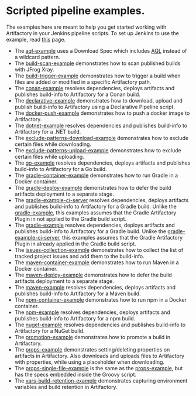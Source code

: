 # Scripted pipeline examples.

The examples here are meant to help you get started working with Artifactory in your Jenkins pipeline scripts.
To set up Jenkins to use the example, read [this](https://github.com/jfrog/project-examples/tree/master/jenkins-examples/pipeline-examples) page.

* The [aql-example](aql-example) uses a Download Spec which includes [AQL](https://www.jfrog.com/confluence/display/RTF/Artifactory+Query+Language) instead of a wildcard pattern.
* The [build-scan-example](build-scan-example) demonstrates how to scan published builds with JFrog Xray.
* The [build-trigger-example](build-trigger-example) demonstrates how to trigger a build when files are added or modified in a specific Artifactory path.
* The [conan-example](conan-example) resolves dependencies, deploys artifacts and publishes build-info to Artifactory for a Conan build.
* The [declarative-example](declarative-example) demonstrates how to download, upload and publish build-info to Artifactory using a Declarative Pipeline script.
* The [docker-push-example](docker-push-example) demonstrates how to push a docker image to Artifactory.
* The [dotnet-example](dotnet-example) resolves dependencies and publishes build-info to Artifactory for a .NET build.
* The [exclude-patterns-download-example](exclude-patterns-download-example) demonstrates how to exclude certain files while downloading.
* The [exclude-patterns-upload-example](exclude-patterns-upload-example) demonstrates how to exclude certain files while uploading.
* The [go-example](go-example) resolves dependencies, deploys artifacts and publishes build-info to Artifactory for a Go build.
* The [gradle-container-example](gradle-container-example) demonstrates how to run Gradle in a Docker container.
* The [gradle-deploy-example](gradle-deploy-example) demonstrates how to defer the build artifacts deployment to a separate stage.
* The [gradle-example-ci-server](gradle-example-ci-server) resolves dependencies, deploys artifacts and publishes build-info to Artifactory for a Gradle build. Unlike the [gradle-example](gradle-example), this examples assumes that the Gradle Artifactory Plugin in not applied to the Gradle build script.
* The [gradle-example](gradle-example) resolves dependencies, deploys artifacts and publishes build-info to Artifactory for a Gradle build. Unlike the [gradle-example-ci-server](gradle-example-ci-server), this examples assumes that the Gradle Artifactory Plugin in already applied in the Gradle build script.
* The [issues-collection-example](issues-collection-example) demonstrates how to collect the list of tracked project issues and add them to the build-info.
* The [maven-container-example](maven-container-example) demonstrates how to run Maven in a Docker container.
* The [maven-deploy-example](maven-deploy-example) demonstrates how to defer the build artifacts deployment to a separate stage.
* The [maven-example](maven-example) resolves dependencies, deploys artifacts and publishes build-info to Artifactory for a Maven build.
* The [npm-container-example](npm-container-example) demonstrates how to run npm in a Docker container.
* The [npm-example](npm-example) resolves dependencies, deploys artifacts and publishes build-info to Artifactory for a npm build.
* The [nuget-example](nuget-example) resolves dependencies and publishes build-info to Artifactory for a NuGet build.
* The [promotion-example](promotion-example) demonstrates how to promote a build in Artifactory.
* The [props-example](props-example) demonstrates setting/deleting properties on artifacts in Artifactory. Also downloads and uploads files to Artifactory with properties, while using a placeholder when downloading.
* The [props-single-file-example](props-single-file-example) is the same as the [props-example](props-example), but has the specs embedded inside the Groovy script.
* The [vars-build-retention-example](vars-build-retention-example) demonstrates capturing environment variables and build retention in Artifactory.
